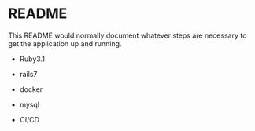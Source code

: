 # README

This README would normally document whatever steps are necessary to get the
application up and running.

* Ruby3.1

* rails7

* docker

* mysql

* CI/CD
